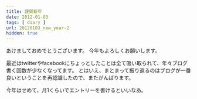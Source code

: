 ```yaml
---
title: 謹賀新年
date: 2012-01-03
tags: [ diary ]
url: 20120103_new_year-2
hidden: true
---
```

あけましておめでとうございます。
今年もよろしくお願いします。

最近はtwitterやfacebookにちょっとしたことは全て吸い取られて、年々ブログ書く回数が少なくなってます。
とはいえ、まとまって振り返るのはブログが一番良いということを再認識したので、またがんばります。

今年はせめて、月1くらいでエントリーを書けるといいなあ。
